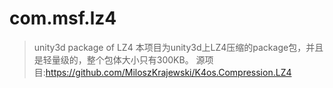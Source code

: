 # com.msf.lz4
> unity3d package of LZ4
本项目为unity3d上LZ4压缩的package包，并且是轻量级的，整个包体大小只有300KB。
>源项目:https://github.com/MiloszKrajewski/K4os.Compression.LZ4
